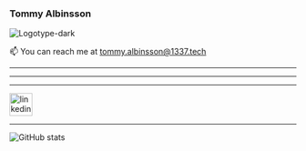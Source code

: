 
### Tommy Albinsson

![Logotype-dark](https://user-images.githubusercontent.com/3532879/171005674-8c6662f4-cfb0-4db4-b661-24665943476d.svg)






📫 You can reach me at tommy.albinsson@1337.tech


---



---



  
  












---



[<img src=https://user-images.githubusercontent.com/3532879/171006155-afab34ad-0c45-464a-a9fb-86a02cc707db.svg alt='linkedin' height='40'>](https://www.linkedin.com/in/tommy-albinsson/)









---



  
  

  
  
![GitHub stats](https://github-readme-stats.vercel.app/api?username=noshitsherlock&show_icons=true&bg_color=0C0C91&text_color=05E273&title_color=05E273&border_color=05E273)
  
  

  
  

  
  



<!--
**noshitsherlock/noshitsherlock** is a ✨ _special_ ✨ repository because its `README.md` (this file) appears on your GitHub profile.

Here are some ideas to get you started:

- 🔭 I’m currently working on ...
- 🌱 I’m currently learning ...
- 👯 I’m looking to collaborate on ...
- 🤔 I’m looking for help with ...
- 💬 Ask me about ...
- 📫 How to reach me: ...
- 😄 Pronouns: ...
- ⚡ Fun fact: ...


Logo: ![Logotype-dark](https://user-images.githubusercontent.com/3532879/171005674-8c6662f4-cfb0-4db4-b661-24665943476d.svg)

Linkedin: ![linkedin](https://user-images.githubusercontent.com/3532879/171006155-afab34ad-0c45-464a-a9fb-86a02cc707db.svg)

-->
